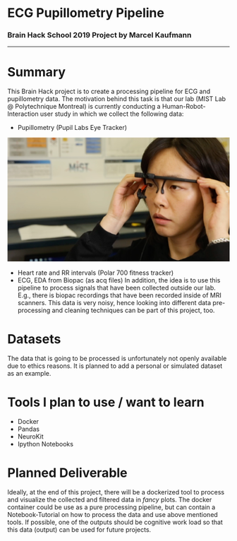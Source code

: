 # ECG Pupillometry Pipeline
### Brain Hack School 2019 Project by Marcel Kaufmann
---
# Summary

This Brain Hack project is to create a processing pipeline for ECG and pupillometry data. The motivation behind this task is that our lab (MIST Lab @ Polytechnique Montreal) is currently conducting a Human-Robot-Interaction user study in which we collect the following data:
* Pupillometry (Pupil Labs Eye Tracker)

![Eye Tracker Image](img/pupillometer.png)

* Heart rate and RR intervals (Polar 700 fitness tracker)
* ECG, EDA from Biopac (as acq files)
In addition, the idea is to use this pipeline to process signals that have been collected outside our lab. E.g., there is biopac recordings that have been recorded inside of MRI scanners. This data is very noisy, hence looking into different data pre-processing and cleaning techniques can be part of this project, too. 

# Datasets

The data that is going to be processed is unfortunately not openly available due to ethics reasons. It is planned to add a personal or simulated dataset as an example.  

# Tools I plan to use / want to learn

* Docker
* Pandas
* NeuroKit
* Ipython Notebooks

# Planned Deliverable

Ideally, at the end of this project, there will be a dockerized tool to process and visualize the collected and filtered data in *fancy* plots. The docker container could be use as a pure processing pipeline, but can contain a Notebook-Tutorial on how to process the data and use above mentioned tools. If possible, one of the outputs should be cognitive work load so that this data (output) can be used for future projects.




